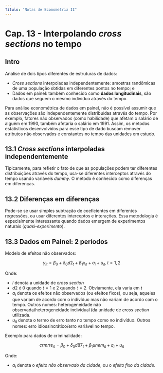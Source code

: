 ```yaml
---
Título: "Notas de Econometria II"
---
```


# Cap. 13 - Interpolando *cross sections* no tempo

## Intro

Análise de dois tipos diferentes de estruturas de dados: 
* *Cross sections* interpoladas independentemente: amostras randômicas de uma população obtidas em diferentes pontos no tempo; e
* Dados em painel: também conhecido como **dados longitudinais**, são dados que seguem o mesmo indivíduo através do tempo.

Para análise econométrica de dados em painel, não é possível assumir que as observações são independentemente distribuídas através do tempo. Por exemplo, fatores não observados (como habilidade) que afetam o salário de alguém em 1990, também afetaria o salário em 1991. Assim, os métodos estatísticos desenvolvidos para esse tipo de dado buscam remover atributos não observados e constantes no tempo das unidades em estudo.

## 13.1 *Cross sections* interpoladas independentemente

Tipicamente, para refletir o fato de que as populações podem ter diferentes distribuições através do tempo, usa-se diferentes interceptos através do tempo usando variáveis *dummy*. O método é conhecido como diferenças em diferenças. 

## 13.2 Diferenças em diferenças

Pode-se se usar simples subtração de coeficientes em diferentes regressões, ou usar diferentes interceptos e interações. Essa metodologia é especialmente interessante quando dados emergem de experimentos naturais (*quasi-experimento*).

## 13.3 Dados em Painel: 2 períodos

Modelo de efeitos não observados:

$$y_{it} = \beta_0 + \delta_0 d2_t + \beta_1 x_{it} +  a_i + u_{it}, t= 1,2$$

Onde:
* $i$ denota a unidade de *cross section*
* $d2$ é 0 quando $t=1$ e 2 quando $t=2$. Obviamente, ela varia em $t$
* $a_i$ denota os efeitos não observados (ou efeitos fixos), ou seja, aqueles que variam de acordo com o indivíduo mas não variam de acordo com o tempo. Outros nomes: heterogeneidade não observada/heterogeneidade individual (da unidade de *cross section* utilizada.
* $u_{it}$ denota o termo de erro tanto no tempo como no indivíduo. Outros nomes: erro idiossincrático/erro variável no tempo.

Exemplo para dados de criminalidade:

$$crmrte_{it} = \beta_0 + \delta_0 d87_t + \beta_1 unem_{it} + a_i + u_{it}$$

Onde:
* $a_i$ denota o *efeito não observado da cidade*, ou o *efeito fixo da cidade*.



<!--stackedit_data:
eyJoaXN0b3J5IjpbMTgyMzYwMjI4OSwxNjM4NTQ3NDA2LDE0Nj
AyNTQzNTgsLTYzNDU4NTg4NCwtNjY3MDYxMzc1XX0=
-->